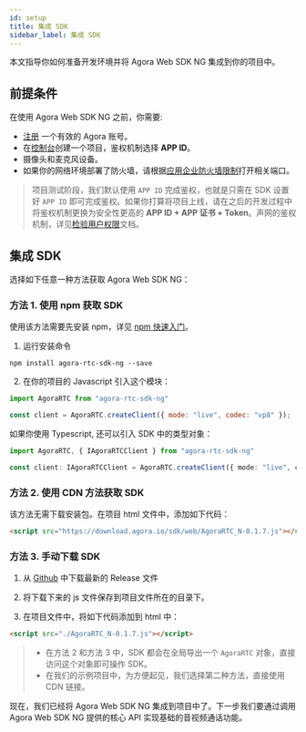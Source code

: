 ```yaml
---
id: setup
title: 集成 SDK
sidebar_label: 集成 SDK
---
```

本文指导你如何准备开发环境并将 Agora Web SDK NG 集成到你的项目中。

## 前提条件
在使用 Agora Web SDK NG 之前，你需要:
- [注册](https://sso.agora.io/cn/signup?_ga=2.63500074.482805615.1577072824-849535803.1560925029) 一个有效的 Agora 账号。
- 在[控制台](https://console.agora.io/)创建一个项目，鉴权机制选择 **APP ID**。
- 摄像头和麦克风设备。
- 如果你的网络环境部署了防火墙，请根据[应用企业防火墙限制](https://docs.agora.io/cn/Agora%20Platform/firewall?platform=All%20Platforms)打开相关端口。

> 项目测试阶段，我们默认使用 `APP ID` 完成鉴权，也就是只需在 SDK 设置好 `APP ID` 即可完成鉴权。如果你打算将项目上线，请在之后的开发过程中将鉴权机制更换为安全性更高的 **APP ID + APP 证书 + Token**。声网的鉴权机制，详见[检验用户权限](https://docs.agora.io/cn/Agora%20Platform/token?platform=All%20Platforms)文档。

## 集成 SDK
选择如下任意一种方法获取 Agora Web SDK NG：

### 方法 1. 使用 npm 获取 SDK
使用该方法需要先安装 npm，详见 [npm 快速入门](https://www.npmjs.com.cn/getting-started/installing-node/)。

1. 运行安装命令
```shell
npm install agora-rtc-sdk-ng --save
```

2. 在你的项目的 Javascript 引入这个模块：
```js
import AgoraRTC from "agora-rtc-sdk-ng"

const client = AgoraRTC.createClient({ mode: "live", codec: "vp8" });
```

如果你使用 Typescript, 还可以引入 SDK 中的类型对象：
```typescript
import AgoraRTC, { IAgoraRTCClient } from "agora-rtc-sdk-ng"

const client: IAgoraRTCClient = AgoraRTC.createClient({ mode: "live", codec: "vp8" });
```

### 方法 2. 使用 CDN 方法获取 SDK
该方法无需下载安装包。在项目 html 文件中，添加如下代码：

```html
<script src="https://download.agora.io/sdk/web/AgoraRTC_N-0.1.7.js"></script>
```

### 方法 3. 手动下载 SDK
1. 从 [Github](https://github.com/AgoraIO-Community/AgoraWebSDK-NG/releases) 中下载最新的 Release 文件

2. 将下载下来的 js 文件保存到项目文件所在的目录下。

3. 在项目文件中，将如下代码添加到 html 中：

```html
<script src="./AgoraRTC_N-0.1.7.js"></script>
```

> - 在方法 2 和方法 3 中，SDK 都会在全局导出一个 `AgoraRTC` 对象，直接访问这个对象即可操作 SDK。
> - 在我们的示例项目中，为方便起见，我们选择第二种方法，直接使用 CDN 链接。

现在，我们已经将 Agora Web SDK NG 集成到项目中了。下一步我们要通过调用 Agora Web SDK NG 提供的核心 API 实现基础的音视频通话功能。
